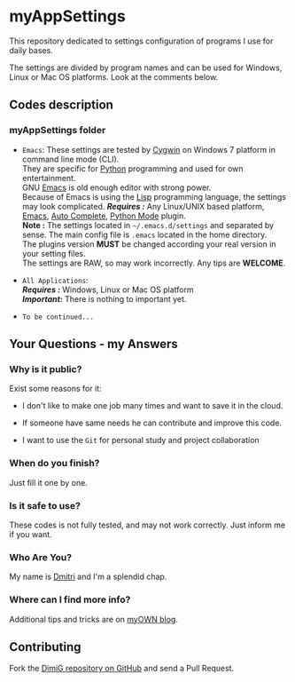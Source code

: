 myAppSettings
========
This repository dedicated to settings configuration of programs I use for daily bases.

The settings are divided by program names and can be used for Windows, Linux or Mac OS platforms.
Look at the comments below.

Codes description
-------------------

### myAppSettings folder

* `Emacs`: These settings are tested by [Cygwin][cygwin] on Windows 7 platform in command line mode (CLI).<br>
   They are specific for [Python][python] programming and used for own entertainment.<br>
   GNU [Emacs][emacs] is old enough editor with strong power.<br>
   Because of Emacs is using the [Lisp][lisp] programming language, the settings may look complicated.
   ***Requires :*** Any Linux/UNIX based platform, [Emacs][emacs], [Auto Complete][autocomplete], [Python Mode][pythonmode] plugin.<br>
   **Note :** The settings located in `~/.emacs.d/settings` and separated by sense. The main config file is `.emacs` located in the home directory.<br>
   The plugins version **MUST** be changed according your real version in your setting files.<br>
   The settings are RAW, so may work incorrectly. Any tips are **WELCOME**.<br>

* `All Applications`:<br>
   ***Requires :*** Windows, Linux or Mac OS platform<br>
   ***Important:*** There is nothing to important yet.
   
* `To be continued...`

Your Questions - my Answers
---------------------------

### Why is it public?

Exist some reasons for it:

* I don't like to make one job many times and want to save it in the cloud.

* If someone have same needs he can contribute and improve this code.
  
* I want to use the `Git` for personal study and project collaboration

### When do you finish?

Just fill it one by one.

### Is it safe to use?

These codes is not fully tested, and may not work correctly. Just inform me if you want.

### Who Are You?

My name is [Dmitri][dimig] and I'm a splendid chap.

### Where can I find more info?

Additional tips and tricks are on [myOWN blog][homepage].

Contributing
------------

Fork the [DimiG repository on GitHub](https://github.com/dimig) and
send a Pull Request.

[homepage]:http://dimig.blogspot.com
[dimig]:http://dimig.blogspot.com
[cygwin]:http://www.cygwin.com
[python]:http://www.python.org
[emacs]:http://www.gnu.org/software/emacs
[lisp]:https://en.wikipedia.org/wiki/Lisp_%28programming_language%29
[autocomplete]:http://www.emacswiki.org/emacs/AutoComplete
[pythonmode]:https://launchpad.net/python-mode
